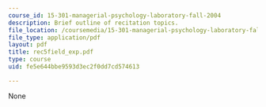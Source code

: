 ```yaml
---
course_id: 15-301-managerial-psychology-laboratory-fall-2004
description: Brief outline of recitation topics.
file_location: /coursemedia/15-301-managerial-psychology-laboratory-fall-2004/fe5e644bbe9593d3ec2f0dd7cd574613_rec5field_exp.pdf
file_type: application/pdf
layout: pdf
title: rec5field_exp.pdf
type: course
uid: fe5e644bbe9593d3ec2f0dd7cd574613

---
```

None